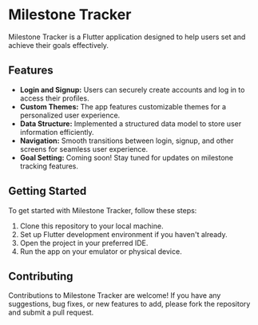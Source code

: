 # Milestone Tracker

Milestone Tracker is a Flutter application designed to help users set and achieve their goals effectively.

## Features

- **Login and Signup:** Users can securely create accounts and log in to access their profiles.
- **Custom Themes:** The app features customizable themes for a personalized user experience.
- **Data Structure:** Implemented a structured data model to store user information efficiently.
- **Navigation:** Smooth transitions between login, signup, and other screens for seamless user experience.
- **Goal Setting:** Coming soon! Stay tuned for updates on milestone tracking features.

## Getting Started

To get started with Milestone Tracker, follow these steps:

1. Clone this repository to your local machine.
2. Set up Flutter development environment if you haven't already.
3. Open the project in your preferred IDE.
4. Run the app on your emulator or physical device.

## Contributing

Contributions to Milestone Tracker are welcome! If you have any suggestions, bug fixes, or new features to add, please fork the repository and submit a pull request.
